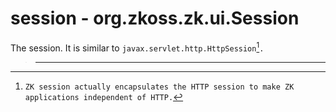 # session - <javadoc type="interface">org.zkoss.zk.ui.Session</javadoc>

The session. It is similar to `javax.servlet.http.HttpSession`[^1]`.`

> ------------------------------------------------------------------------
>
> <references/>



[^1]: `ZK session actually encapsulates the HTTP session to make ZK applications independent of HTTP.`
